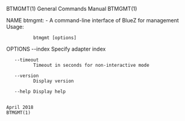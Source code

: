 BTMGMT(1)                                                                                  General Commands Manual                                                                                  BTMGMT(1)

NAME
       btmgmt: - A command-line interface of BlueZ for management Usage:

              btmgmt [options]

OPTIONS
       --index
              Specify adapter index

       --timeout
              Timeout in seconds for non-interactive mode

       --version
              Display version

       --help Display help

                                                                                                  April 2018                                                                                        BTMGMT(1)
